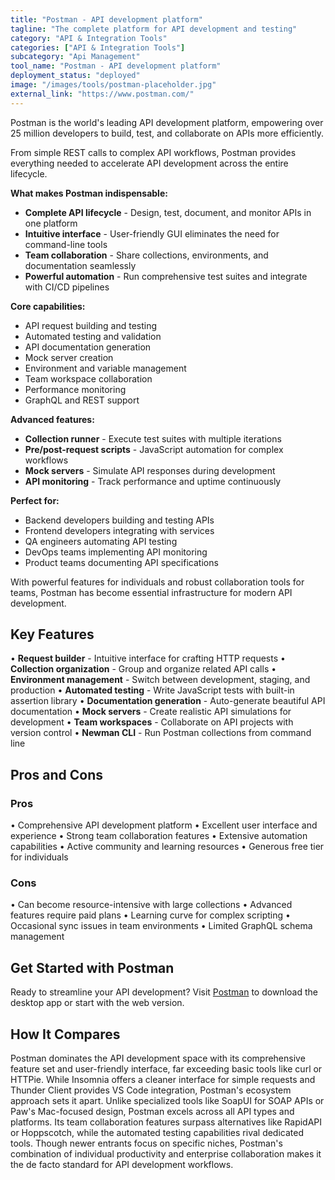 ```yaml
---
title: "Postman - API development platform"
tagline: "The complete platform for API development and testing"
category: "API & Integration Tools"
categories: ["API & Integration Tools"]
subcategory: "Api Management"
tool_name: "Postman - API development platform"
deployment_status: "deployed"
image: "/images/tools/postman-placeholder.jpg"
external_link: "https://www.postman.com/"
---
```

Postman is the world's leading API development platform, empowering over 25 million developers to build, test, and collaborate on APIs more efficiently.

From simple REST calls to complex API workflows, Postman provides everything needed to accelerate API development across the entire lifecycle.

**What makes Postman indispensable:**
- **Complete API lifecycle** - Design, test, document, and monitor APIs in one platform
- **Intuitive interface** - User-friendly GUI eliminates the need for command-line tools
- **Team collaboration** - Share collections, environments, and documentation seamlessly
- **Powerful automation** - Run comprehensive test suites and integrate with CI/CD pipelines

**Core capabilities:**
- API request building and testing
- Automated testing and validation
- API documentation generation
- Mock server creation
- Environment and variable management
- Team workspace collaboration
- Performance monitoring
- GraphQL and REST support

**Advanced features:**
- **Collection runner** - Execute test suites with multiple iterations
- **Pre/post-request scripts** - JavaScript automation for complex workflows
- **Mock servers** - Simulate API responses during development
- **API monitoring** - Track performance and uptime continuously

**Perfect for:**
- Backend developers building and testing APIs
- Frontend developers integrating with services
- QA engineers automating API testing
- DevOps teams implementing API monitoring
- Product teams documenting API specifications

With powerful features for individuals and robust collaboration tools for teams, Postman has become essential infrastructure for modern API development.

## Key Features

• **Request builder** - Intuitive interface for crafting HTTP requests
• **Collection organization** - Group and organize related API calls
• **Environment management** - Switch between development, staging, and production
• **Automated testing** - Write JavaScript tests with built-in assertion library
• **Documentation generation** - Auto-generate beautiful API documentation
• **Mock servers** - Create realistic API simulations for development
• **Team workspaces** - Collaborate on API projects with version control
• **Newman CLI** - Run Postman collections from command line

## Pros and Cons

### Pros
• Comprehensive API development platform
• Excellent user interface and experience
• Strong team collaboration features
• Extensive automation capabilities
• Active community and learning resources
• Generous free tier for individuals

### Cons
• Can become resource-intensive with large collections
• Advanced features require paid plans
• Learning curve for complex scripting
• Occasional sync issues in team environments
• Limited GraphQL schema management

## Get Started with Postman

Ready to streamline your API development? Visit [Postman](https://www.postman.com/) to download the desktop app or start with the web version.

## How It Compares

Postman dominates the API development space with its comprehensive feature set and user-friendly interface, far exceeding basic tools like curl or HTTPie. While Insomnia offers a cleaner interface for simple requests and Thunder Client provides VS Code integration, Postman's ecosystem approach sets it apart. Unlike specialized tools like SoapUI for SOAP APIs or Paw's Mac-focused design, Postman excels across all API types and platforms. Its team collaboration features surpass alternatives like RapidAPI or Hoppscotch, while the automated testing capabilities rival dedicated tools. Though newer entrants focus on specific niches, Postman's combination of individual productivity and enterprise collaboration makes it the de facto standard for API development workflows.